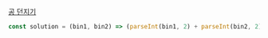 [공 던지기](https://school.programmers.co.kr/learn/courses/30/lessons/120843)

```js
const solution = (bin1, bin2) => (parseInt(bin1, 2) + parseInt(bin2, 2)).toString(2);
```